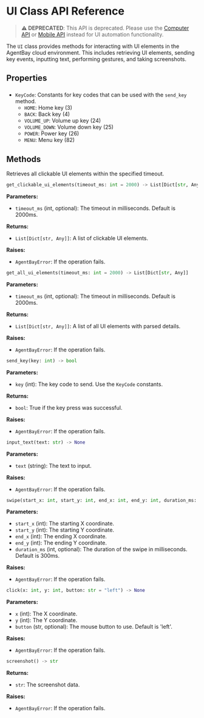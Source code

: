 # UI Class API Reference

> **⚠️ DEPRECATED**: This API is deprecated. Please use the [Computer API](computer.md) or [Mobile API](../mobile-use/mobile.md) instead for UI automation functionality.

The `UI` class provides methods for interacting with UI elements in the AgentBay cloud environment. This includes retrieving UI elements, sending key events, inputting text, performing gestures, and taking screenshots.

## Properties

###

- `KeyCode`: Constants for key codes that can be used with the `send_key` method.
  - `HOME`: Home key (3)
  - `BACK`: Back key (4)
  - `VOLUME_UP`: Volume up key (24)
  - `VOLUME_DOWN`: Volume down key (25)
  - `POWER`: Power key (26)
  - `MENU`: Menu key (82)

## Methods


Retrieves all clickable UI elements within the specified timeout.


```python
get_clickable_ui_elements(timeout_ms: int = 2000) -> List[Dict[str, Any]]
```

**Parameters:**
- `timeout_ms` (int, optional): The timeout in milliseconds. Default is 2000ms.

**Returns:**
- `List[Dict[str, Any]]`: A list of clickable UI elements.

**Raises:**
- `AgentBayError`: If the operation fails.


```python
get_all_ui_elements(timeout_ms: int = 2000) -> List[Dict[str, Any]]
```

**Parameters:**
- `timeout_ms` (int, optional): The timeout in milliseconds. Default is 2000ms.

**Returns:**
- `List[Dict[str, Any]]`: A list of all UI elements with parsed details.

**Raises:**
- `AgentBayError`: If the operation fails.


```python
send_key(key: int) -> bool
```

**Parameters:**
- `key` (int): The key code to send. Use the `KeyCode` constants.

**Returns:**
- `bool`: True if the key press was successful.

**Raises:**
- `AgentBayError`: If the operation fails.


```python
input_text(text: str) -> None
```

**Parameters:**
- `text` (string): The text to input.

**Raises:**
- `AgentBayError`: If the operation fails.


```python
swipe(start_x: int, start_y: int, end_x: int, end_y: int, duration_ms: int = 300) -> None
```

**Parameters:**
- `start_x` (int): The starting X coordinate.
- `start_y` (int): The starting Y coordinate.
- `end_x` (int): The ending X coordinate.
- `end_y` (int): The ending Y coordinate.
- `duration_ms` (int, optional): The duration of the swipe in milliseconds. Default is 300ms.

**Raises:**
- `AgentBayError`: If the operation fails.


```python
click(x: int, y: int, button: str = "left") -> None
```

**Parameters:**
- `x` (int): The X coordinate.
- `y` (int): The Y coordinate.
- `button` (str, optional): The mouse button to use. Default is 'left'.

**Raises:**
- `AgentBayError`: If the operation fails.


```python
screenshot() -> str
```

**Returns:**
- `str`: The screenshot data.

**Raises:**
- `AgentBayError`: If the operation fails.
